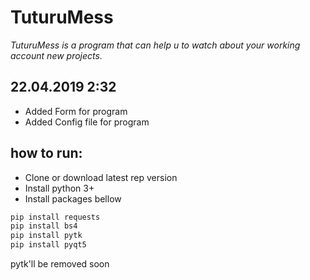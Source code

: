 # TuturuMess
*TuturuMess is a program that can help u to watch about your working account new projects.*

22.04.2019 2:32
---
- Added Form for program
- Added Config file for program

how to run:
---
- Clone or download latest rep version
- Install python 3+
- Install packages bellow
```bash
pip install requests
pip install bs4
pip install pytk
pip install pyqt5
```
pytk'll be removed soon

